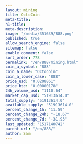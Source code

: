```yaml
---
layout: mining
title: OctoCoin
meta-title: 
h1-title: 
meta-description: 
image: "/media/351639/888.png"
published: true
allow_search_engine: false
sitemap: false
enable_comment: false
sort_order: 778
permalink: "/en/888/mining.html"
coin_a_symbol: "888"
coin_a_name: "Octocoin"
coin_a_lower_case: "888"
price_usd: "0.0208861"
price_btc: "0.00000178"
24h_volume_usd: "1110.64"
market_cap_usd: "51913614.0"
total_supply: "51913614.0"
available_supply: "51913614.0"
percent_change_1h: "11.59"
percent_change_24h: "-18.67"
percent_change_7d: "-31.93"
last_updated: "1517140742"
parent-url: "/en/888/"
author: Sam
---
```


